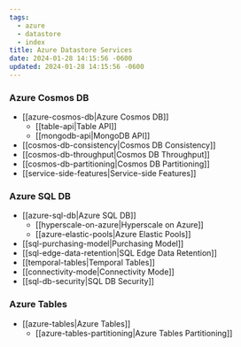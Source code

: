 ```yaml
---
tags:
  - azure
  - datastore
  - index
title: Azure Datastore Services
date: 2024-01-28 14:15:56 -0600
updated: 2024-01-28 14:15:56 -0600
---
```


### Azure Cosmos DB

* [[azure-cosmos-db|Azure Cosmos DB]]
	- [[table-api|Table API]]
	* [[mongodb-api|MongoDB API]]
* [[cosmos-db-consistency|Cosmos DB Consistency]]
* [[cosmos-db-throughput|Cosmos DB Throughput]]
* [[cosmos-db-partitioning|Cosmos DB Partitioning]]
* [[service-side-features|Service-side Features]]

### Azure SQL DB

* [[azure-sql-db|Azure SQL DB]]
	* [[hyperscale-on-azure|Hyperscale on Azure]]
	* [[azure-elastic-pools|Azure Elastic Pools]]
* [[sql-purchasing-model|Purchasing Model]]
* [[sql-edge-data-retention|SQL Edge Data Retention]]
* [[temporal-tables|Temporal Tables]]
* [[connectivity-mode|Connectivity Mode]]
* [[sql-db-security|SQL DB Security]]

### Azure Tables

* [[azure-tables|Azure Tables]]
	* [[azure-tables-partitioning|Azure Tables Partitioning]]

